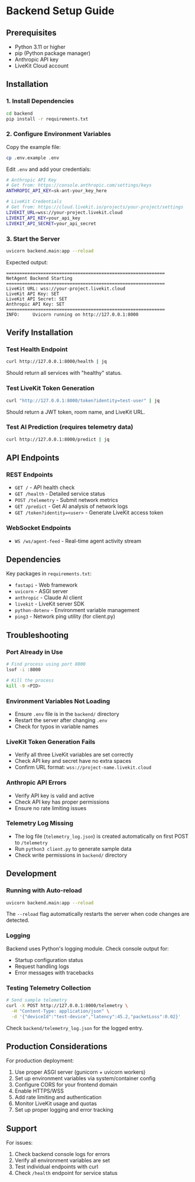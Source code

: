 # Backend Setup Guide

## Prerequisites

- Python 3.11 or higher
- pip (Python package manager)
- Anthropic API key
- LiveKit Cloud account

## Installation

### 1. Install Dependencies

```bash
cd backend
pip install -r requirements.txt
```

### 2. Configure Environment Variables

Copy the example file:

```bash
cp .env.example .env
```

Edit `.env` and add your credentials:

```bash
# Anthropic API Key
# Get from: https://console.anthropic.com/settings/keys
ANTHROPIC_API_KEY=sk-ant-your_key_here

# LiveKit Credentials
# Get from: https://cloud.livekit.io/projects/your-project/settings
LIVEKIT_URL=wss://your-project.livekit.cloud
LIVEKIT_API_KEY=your_api_key
LIVEKIT_API_SECRET=your_api_secret
```

### 3. Start the Server

```bash
uvicorn backend.main:app --reload
```

Expected output:

```
============================================================
NetAgent Backend Starting
============================================================
LiveKit URL: wss://your-project.livekit.cloud
LiveKit API Key: SET
LiveKit API Secret: SET
Anthropic API Key: SET
============================================================
INFO:     Uvicorn running on http://127.0.0.1:8000
```

## Verify Installation

### Test Health Endpoint

```bash
curl http://127.0.0.1:8000/health | jq
```

Should return all services with "healthy" status.

### Test LiveKit Token Generation

```bash
curl "http://127.0.0.1:8000/token?identity=test-user" | jq
```

Should return a JWT token, room name, and LiveKit URL.

### Test AI Prediction (requires telemetry data)

```bash
curl http://127.0.0.1:8000/predict | jq
```

## API Endpoints

### REST Endpoints

- `GET /` - API health check
- `GET /health` - Detailed service status
- `POST /telemetry` - Submit network metrics
- `GET /predict` - Get AI analysis of network logs
- `GET /token?identity=<user>` - Generate LiveKit access token

### WebSocket Endpoints

- `WS /ws/agent-feed` - Real-time agent activity stream

## Dependencies

Key packages in `requirements.txt`:

- `fastapi` - Web framework
- `uvicorn` - ASGI server
- `anthropic` - Claude AI client
- `livekit` - LiveKit server SDK
- `python-dotenv` - Environment variable management
- `ping3` - Network ping utility (for client.py)

## Troubleshooting

### Port Already in Use

```bash
# Find process using port 8000
lsof -i :8000

# Kill the process
kill -9 <PID>
```

### Environment Variables Not Loading

- Ensure `.env` file is in the `backend/` directory
- Restart the server after changing `.env`
- Check for typos in variable names

### LiveKit Token Generation Fails

- Verify all three LiveKit variables are set correctly
- Check API key and secret have no extra spaces
- Confirm URL format: `wss://project-name.livekit.cloud`

### Anthropic API Errors

- Verify API key is valid and active
- Check API key has proper permissions
- Ensure no rate limiting issues

### Telemetry Log Missing

- The log file (`telemetry_log.json`) is created automatically on first POST to `/telemetry`
- Run `python3 client.py` to generate sample data
- Check write permissions in `backend/` directory

## Development

### Running with Auto-reload

```bash
uvicorn backend.main:app --reload
```

The `--reload` flag automatically restarts the server when code changes are detected.

### Logging

Backend uses Python's logging module. Check console output for:

- Startup configuration status
- Request handling logs
- Error messages with tracebacks

### Testing Telemetry Collection

```bash
# Send sample telemetry
curl -X POST http://127.0.0.1:8000/telemetry \
  -H "Content-Type: application/json" \
  -d '{"deviceId":"test-device","latency":45.2,"packetLoss":0.02}'
```

Check `backend/telemetry_log.json` for the logged entry.

## Production Considerations

For production deployment:

1. Use proper ASGI server (gunicorn + uvicorn workers)
2. Set up environment variables via system/container config
3. Configure CORS for your frontend domain
4. Enable HTTPS/WSS
5. Add rate limiting and authentication
6. Monitor LiveKit usage and quotas
7. Set up proper logging and error tracking

## Support

For issues:

1. Check backend console logs for errors
2. Verify all environment variables are set
3. Test individual endpoints with curl
4. Check `/health` endpoint for service status
